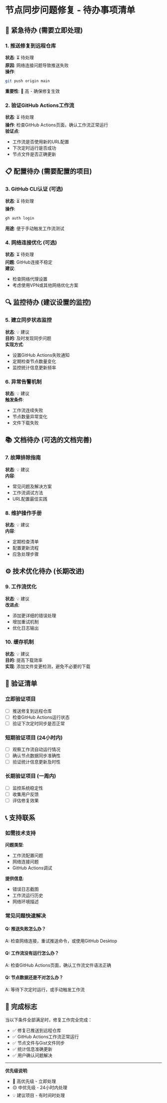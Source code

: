 # 节点同步问题修复 - 待办事项清单

## 🚨 紧急待办 (需要立即处理)

### 1. 推送修复到远程仓库
**状态**: ⏳ 待处理  
**原因**: 网络连接问题导致推送失败  
**操作**: 
```bash
git push origin main
```
**重要性**: 🔴 高 - 确保修复生效

### 2. 验证GitHub Actions工作流
**状态**: ⏳ 待处理  
**操作**: 检查GitHub Actions页面，确认工作流正常运行  
**验证点**:
- 工作流是否使用新的URL配置
- 下次定时运行是否成功
- 节点文件是否正确更新

## 📋 配置待办 (需要配置的项目)

### 3. GitHub CLI认证 (可选)
**状态**: ⏳ 待处理  
**操作**: 
```bash
gh auth login
```
**用途**: 便于手动触发工作流测试

### 4. 网络连接优化 (可选)
**状态**: ⏳ 待处理  
**问题**: GitHub连接不稳定  
**建议**: 
- 检查网络代理设置
- 考虑使用VPN或其他网络优化方案

## 🔍 监控待办 (建议设置的监控)

### 5. 建立同步状态监控
**状态**: 💡 建议  
**目的**: 及时发现同步问题  
**实现方式**:
- 设置GitHub Actions失败通知
- 定期检查节点数量变化
- 监控统计信息更新频率

### 6. 异常告警机制
**状态**: 💡 建议  
**触发条件**:
- 工作流连续失败
- 节点数量异常变化
- 文件下载失败

## 📚 文档待办 (可选的文档完善)

### 7. 故障排除指南
**状态**: 💡 建议  
**内容**:
- 常见问题及解决方案
- 工作流调试方法
- URL配置最佳实践

### 8. 维护操作手册
**状态**: 💡 建议  
**内容**:
- 定期检查清单
- 配置更新流程
- 应急处理步骤

## ⚙️ 技术优化待办 (长期改进)

### 9. 工作流优化
**状态**: 💡 建议  
**改进点**:
- 添加更详细的错误处理
- 增加重试机制
- 优化日志输出

### 10. 缓存机制
**状态**: 💡 建议  
**目的**: 提高下载效率  
**实现**: 添加文件变更检测，避免不必要的下载

## 🎯 验证清单

### 立即验证项目
- [ ] 推送修复到远程仓库
- [ ] 检查GitHub Actions运行状态
- [ ] 验证下次定时同步是否正常

### 短期验证项目 (24小时内)
- [ ] 观察工作流自动运行情况
- [ ] 确认节点数据同步准确性
- [ ] 验证统计信息更新及时性

### 长期验证项目 (一周内)
- [ ] 监控系统稳定性
- [ ] 收集用户反馈
- [ ] 评估修复效果

## 📞 支持联系

### 如需技术支持
**问题类型**: 
- 工作流配置问题
- 网络连接问题  
- GitHub Actions调试

**提供信息**:
- 错误日志截图
- 工作流运行历史
- 网络环境描述

### 常见问题快速解决

#### Q: 推送失败怎么办？
A: 检查网络连接，重试推送命令，或使用GitHub Desktop

#### Q: 工作流没有运行怎么办？
A: 检查GitHub Actions页面，确认工作流文件语法正确

#### Q: 节点数据还是不对怎么办？
A: 等待下次定时运行，或手动触发工作流

## 🎉 完成标志

当以下条件全部满足时，修复工作完全完成：
- ✅ 修复已推送到远程仓库
- ✅ GitHub Actions工作流正常运行
- ✅ 节点文件与Gist文件同步
- ✅ 统计信息准确更新
- ✅ 用户确认问题解决

---

**优先级说明**:
- 🔴 高优先级 - 立即处理
- 🟡 中优先级 - 24小时内处理  
- 💡 建议项目 - 有时间时处理